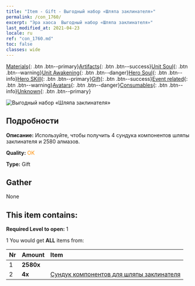 ```yaml
---
title: "Item - Gift - Выгодный набор «Шляпа заклинателя»"
permalink: /con_1760/
excerpt: "Эра хаоса  Выгодный набор «Шляпа заклинателя»"
last_modified_at: 2021-04-23
locale: ru
ref: "con_1760.md"
toc: false
classes: wide
---
```

 [Materials](/ItemsRU/){: .btn .btn--primary}[Artifacts](/ItemsRU/Artifacts/){: .btn .btn--success}[Unit Soul](/ItemsRU/UnitSoul/){: .btn .btn--warning}[Unit Awakening](/ItemsRU/UnitAwakening/){: .btn .btn--danger}[Hero Soul](/ItemsRU/HeroSoul/){: .btn .btn--info}[Hero SKill](/ItemsRU/HeroSkill/){: .btn .btn--primary}[Gift](/ItemsRU/Gift/){: .btn .btn--success}[Event related](/ItemsRU/Events/){: .btn .btn--warning}[Avatars](/ItemsRU/Avatars/){: .btn .btn--danger}[Consumables](/ItemsRU/Consumables/){: .btn .btn--info}[Unknown](/ItemsRU/Unknown/){: .btn .btn--primary}

 ![Выгодный набор «Шляпа заклинателя»](/images/t/i_907376.png)

## Подробности
 **Описание:** Используйте, чтобы получить 4 сундука компонентов шляпы заклинателя и 2580 алмазов.

 **Quality:** <span style="color: #FF8C00">OK</span>

 **Type:** Gift

## Gather

  None

## This item contains:

 **Required Level to open:** 1

 1 You would get **ALL** items  from:

  | Nr | Amount |     Item    |
  |:---|:-------|:------------|
  | 1 |  **2580x** | <i class="fas fa-gem"/> |  | 
  | 2 |  **4x** | [Сундук компонентов для шляпы заклинателя](/ItemsRU/con_1359/) |  | 
